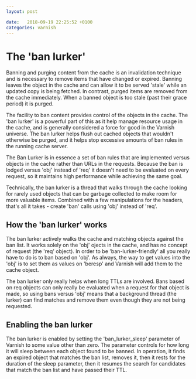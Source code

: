 ```yaml
---
layout: post

date:   2018-09-19 22:25:52 +0100
categories: varnish
---
```

The 'ban lurker'
================

Banning and purging content from the cache is an invalidation technique
and is necessary to remove items that have changed or expired. Banning
leaves the object in the cache and can allow it to be served 'stale'
while an updated copy is being fetched. In contrast, purged items are
removed from the cache immediately. When a banned object is too stale
(past their grace period) it is purged.

The facility to ban content provides control of the objects in the
cache. The 'ban lurker' is a powerful part of this as it help manage
resource usage in the cache, and is generally considered a force for
good in the Varnish universe. The ban lurker helps flush out cached
objects that wouldn't otherwise be purged, and it helps stop excessive
amounts of ban rules in the running cache server.

The Ban Lurker is in essence a set of ban rules that are implemented
versus objects in the cache rather than URLs in the requests. Because
the ban is lodged versus 'obj' instead of 'req' it doesn't need to be
evaluated on every request, so it maintains high performance while
achieving the same goal.

Technically, the ban lurker is a thread that walks through the cache
looking for rarely used objects that can be garbage collected to make
room for more valuable items. Combined with a few manipulations for the
headers, that's all it takes - create 'ban' calls using 'obj' instead of
'req'.

How the 'ban lurker' works
--------------------------

The ban lurker actively walks the cache and matching objects against the
ban list. It works solely on the 'obj' ojects in the cache, and has no
concept of request (the 'req' object). In order to be
'ban-lurker-friendly' all you really have to do is to ban based on
'obj'. As always, the way to get values into the 'obj' is to set them as
values on 'beresp' and Varnish will add them to the cache object.

The ban lurker only really helps when long TTLs are involved. Bans based
on req objects can only really be evaluated when a request for that
object is made, so using bans versus 'obj' means that a background
thread (the lurker) can find matches and remove them even though they
are not being requested.

Enabling the ban lurker
-----------------------

The ban lurker is enabled by setting the 'ban\_lurker\_sleep' parameter
of Varnish to some value other than zero. The parameter controls for how
long it will sleep between each object found to be banned. In operation,
it finds an expired object that matches the ban list, removes it, then
it rests for the duration of the sleep parameter, then it resumes the
search for candidates that match the ban list and have passed their TTL.
